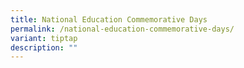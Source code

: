 ```yaml
---
title: National Education Commemorative Days
permalink: /national-education-commemorative-days/
variant: tiptap
description: ""
---
```

<p></p>